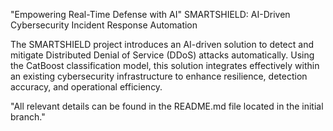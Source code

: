 "Empowering Real-Time Defense with AI"
SMARTSHIELD: AI-Driven Cybersecurity Incident Response Automation

The SMARTSHIELD project introduces an AI-driven solution to detect and mitigate Distributed Denial of Service (DDoS) attacks automatically. Using the CatBoost classification model, this solution integrates effectively within an existing cybersecurity infrastructure to enhance resilience, detection accuracy, and operational efficiency.

"All relevant details can be found in the README.md file located in the initial branch."
